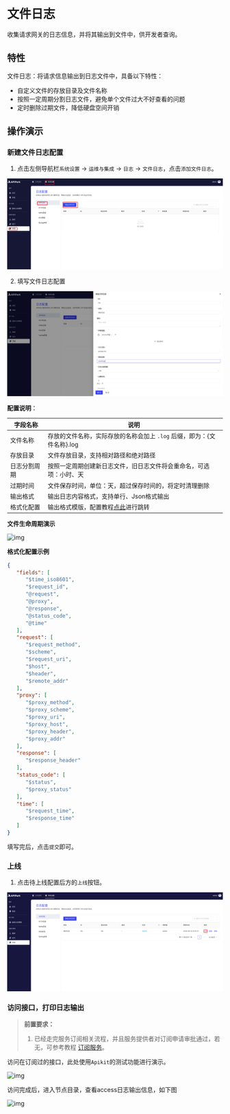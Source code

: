 # 文件日志

收集请求网关的日志信息，并将其输出到文件中，供开发者查询。

## 特性

文件日志：将请求信息输出到日志文件中，具备以下特性：

* 自定义文件的存放目录及文件名称
* 按照一定周期分割日志文件，避免单个文件过大不好查看的问题
* 定时删除过期文件，降低硬盘空间开销

## 操作演示

### 新建文件日志配置

1. 点击左侧导航栏`系统设置` -> `运维与集成` -> `日志` -> `文件日志`，点击`添加文件日志`。

![](images/2024-08-14/e3179cdf3f75ff815697f271fd21cebe598b5c1a473be9668acd35c15b27cfca.png)  


2. 填写文件日志配置

![](images/2024-08-14/1e89c4f712e14377b15a86680c90626f590e9a3dca1cf74d71f106303249788c.png)  

**配置说明**：

| 字段名称     | 说明                                                         |
| ------------ | ------------------------------------------------------------ |
| 文件名称     | 存放的文件名称，实际存放的名称会加上 `.log` 后缀，即为：\{文件名称\}.log |
| 存放目录     | 文件存放目录，支持相对路径和绝对路径                         |
| 日志分割周期 | 按照一定周期创建新日志文件，旧日志文件将会重命名，可选项：小时、天 |
| 过期时间     | 文件保存时间，单位：天，超过保存时间的，将定时清理删除       |
| 输出格式     | 输出日志内容格式，支持单行、Json格式输出                     |
| 格式化配置   | 输出格式模版，配置教程[点此](https://help.apinto.com/docs/formatter)进行跳转 |

**文件生命周期演示**

![img](http://data.eolinker.com/course/tgLQMA27ce951803c9e4c6ab3c82a899863c86f86624e01.png)

**格式化配置示例**

```json
{
   "fields": [
      "$time_iso8601",
      "$request_id",
      "@request",
      "@proxy",
      "@response",
      "@status_code",
      "@time"
   ],
   "request": [
      "$request_method",
      "$scheme",
      "$request_uri",
      "$host",
      "$header",
      "$remote_addr"
   ],
   "proxy": [
      "$proxy_method",
      "$proxy_scheme",
      "$proxy_uri",
      "$proxy_host",
      "$proxy_header",
      "$proxy_addr"
   ],
   "response": [
      "$response_header"
   ],
   "status_code": [
      "$status",
      "$proxy_status"
   ],
   "time": [
      "$request_time",
      "$response_time"
   ]
}
```

填写完后，点击`提交`即可。

### 上线

1. 点击待上线配置后方的`上线`按钮。

![](images/2024-08-14/09046b548e25f27fa9be3a11bb4202273229146304828187ecc9136213af96b8.png)  

### 访问接口，打印日志输出

> **前置要求：**
>
> 1. 已经走完服务订阅相关流程，并且服务提供者对订阅申请审批通过，若无，可参考教程 [订阅服务](../../../quick/suberscriber/subscribe.md)。

访问在订阅过的接口，此处使用`Apikit`的测试功能进行演示。

![img](http://data.eolinker.com/course/l2sHmd3600aeebb248a48629498f4a0ab9e2529ac1e3587.png)

访问完成后，进入节点目录，查看access日志输出信息，如下图

![img](http://data.eolinker.com/course/d5ryFin9e200c902beea742b311944041249ce19732bb28.png)